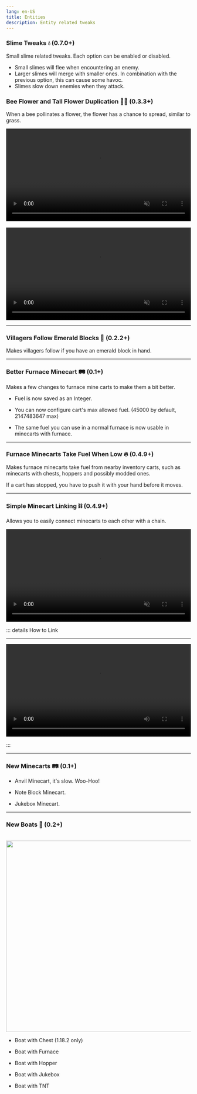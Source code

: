 ```yaml
---
lang: en-US
title: Entities
description: Entity related tweaks
---
```


### Slime Tweaks 💧 (0.7.0+)

Small slime related tweaks. Each option can be enabled or disabled.

* Small slimes will flee when encountering an enemy.
* Larger slimes will merge with smaller ones. In combination with the previous option, this can cause some havoc.
* Slimes slow down enemies when they attack.

### Bee Flower and Tall Flower Duplication 🌺🐝 (0.3.3+)

When a bee pollinates a flower, the flower has a chance to spread, similar to grass.

<video style="display: block; margin-left: auto; margin-right: auto; max-width: 100%;" width="520" muted autoplay loop>
  <source src="/videos/bee_flowers.webm" type="video/mp4">
  Your browser does not support the video tag.
</video>
<br/>
<video style="display: block; margin-left: auto; margin-right: auto; max-width: 100%;" width="520" muted autoplay loop>
  <source src="/videos/bee_double_flowers.webm" type="video/mp4">
  Your browser does not support the video tag.
</video>

***
### Villagers Follow Emerald Blocks 💎 (0.2.2+)

Makes villagers follow if you have an emerald block in hand.

***
### Better Furnace Minecart 🛤️ (0.1+)

Makes a few changes to furnace mine carts to make them a bit better.

- Fuel is now saved as an Integer.

- You can now configure cart's max allowed fuel. (45000 by default, 2147483647 max)

- The same fuel you can use in a normal furnace is now usable in minecarts with furnace.

***
### Furnace Minecarts Take Fuel When Low 🔥 (0.4.9+)

Makes furnace minecarts take fuel from nearby inventory carts, such as minecarts with chests, hoppers and possibly modded ones.

If a cart has stopped, you have to push it with your hand before it moves.

***
### Simple Minecart Linking ⛓ (0.4.9+)

Allows you to easily connect minecarts to each other with a chain.

<video style="display: block; margin-left: auto; margin-right: auto; max-width: 100%;" width="520" muted autoplay loop>
  <source src="/videos/cart_linking.webm" type="video/mp4">
  Your browser does not support the video tag.
</video>

::: details How to Link

***

<video style="display: block; margin-left: auto; margin-right: auto; max-width: 100%;" width="520" controls>
  <source src="/videos/linking.webm" type="video/mp4">
  Your browser does not support the video tag.
</video>

:::

***
### New Minecarts 🛤️ (0.1+)

- Anvil Minecart, it's slow. Woo-Hoo!

- Note Block Minecart.

- Jukebox Minecart.

***
### New Boats 🛶 (0.2+)

<br/>
<img style="display: block; margin-left: auto; margin-right: auto;" src="/images/boats.webp" width="520">

* Boat with Chest (1.18.2 only)

* Boat with Furnace

* Boat with Hopper

* Boat with Jukebox

* Boat with TNT
